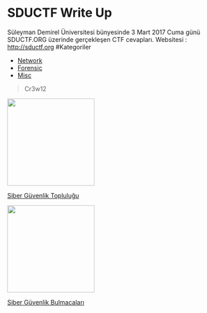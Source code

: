 # SDUCTF Write Up
Süleyman Demirel Üniversitesi bünyesinde 3 Mart 2017 Cuma günü SDUCTF.ORG üzerinde gerçekleşen CTF cevapları.
Websitesi : http://sductf.org
#Kategoriler
* <a href="/Network">Network</a>
* <a href="/Forensic">Forensic</a>
* <a href="/Misc">Misc</a>


> Cr3w12



<a href="https://twitter.com/SiberGt"><img src="https://pbs.twimg.com/profile_images/838026145362821120/tE__okRO.jpg" widht="200px" height="200px"/></a>

<a href="https://twitter.com/SiberGt">Siber Güvenlik Topluluğu</a>

<a href="https://twitter.com/SiberGb"><img src="https://pbs.twimg.com/profile_images/837983978451791872/T-Eh111-.jpg" widht="200px" height="200px"/></a>

<a href="https://twitter.com/SiberGb">Siber Güvenlik Bulmacaları</a>

